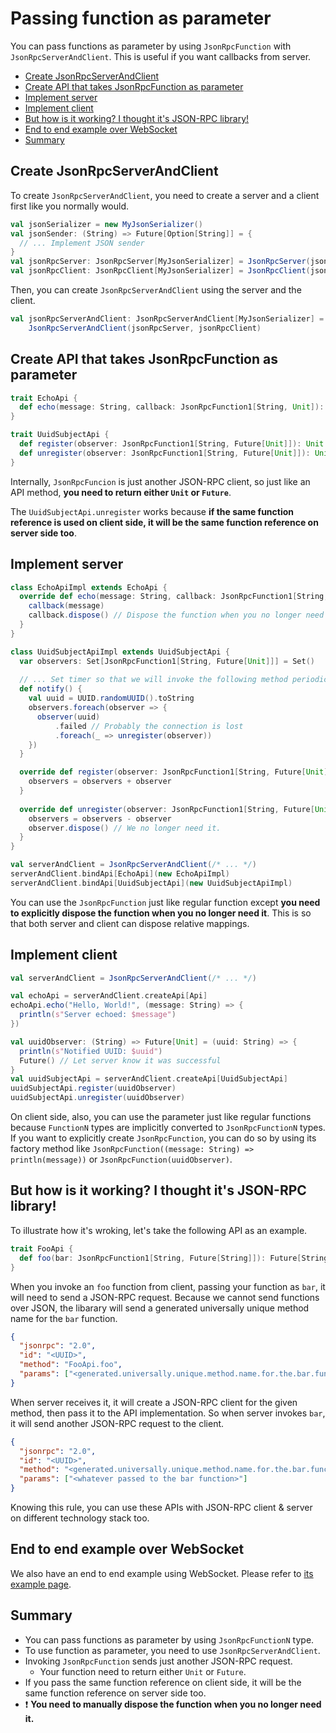 # Passing function as parameter

You can pass functions as parameter by using `JsonRpcFunction` with `JsonRpcServerAndClient`. This is useful if you want callbacks from server.

- [Create JsonRpcServerAndClient](#create-jsonrpcserverandclient)
- [Create API that takes JsonRpcFunction as parameter](#create-api-that-takes-jsonrpcfunction-as-parameter)
- [Implement server](#implement-server)
- [Implement client](#implement-client)
- [But how is it working? I thought it's JSON-RPC library!](#but-how-is-it-working-i-thought-its-json-rpc-library)
- [End to end example over WebSocket](#end-to-end-example-over-websocket)
- [Summary](#summary)

## Create JsonRpcServerAndClient

To create `JsonRpcServerAndClient`, you need to create a server and a client first like you normally would.

```scala
val jsonSerializer = new MyJsonSerializer()
val jsonSender: (String) => Future[Option[String]] = {
  // ... Implement JSON sender
}
val jsonRpcServer: JsonRpcServer[MyJsonSerializer] = JsonRpcServer(jsonSerializer)
val jsonRpcClient: JsonRpcClient[MyJsonSerializer] = JsonRpcClient(jsonSerializer, jsonSender)
```

Then, you can create `JsonRpcServerAndClient` using the server and the client.

```scala
val jsonRpcServerAndClient: JsonRpcServerAndClient[MyJsonSerializer] =
    JsonRpcServerAndClient(jsonRpcServer, jsonRpcClient)
```

## Create API that takes JsonRpcFunction as parameter

```scala
trait EchoApi {
  def echo(message: String, callback: JsonRpcFunction1[String, Unit]): Unit
}

trait UuidSubjectApi {
  def register(observer: JsonRpcFunction1[String, Future[Unit]]): Unit
  def unregister(observer: JsonRpcFunction1[String, Future[Unit]]): Unit
}
```

Internally, `JsonRpcFuncion` is just another JSON-RPC client, so just like an API method, **you need to return either `Unit` or `Future`**.

The `UuidSubjectApi.unregister` works because **if the same function reference is used on client side, it will be the same function reference on server side too**.

## Implement server

```scala
class EchoApiImpl extends EchoApi {
  override def echo(message: String, callback: JsonRpcFunction1[String, Unit]): Unit = {
    callback(message)
    callback.dispose() // Dispose the function when you no longer need it
  }
}

class UuidSubjectApiImpl extends UuidSubjectApi {
  var observers: Set[JsonRpcFunction1[String, Future[Unit]]] = Set()
  
  // ... Set timer so that we will invoke the following method periodically.
  def notify() {
    val uuid = UUID.randomUUID().toString
    observers.foreach(observer => {
      observer(uuid)
          .failed // Probably the connection is lost
          .foreach(_ => unregister(observer))
    })
  }

  override def register(observer: JsonRpcFunction1[String, Future[Unit]]): Unit = this.synchronized {
    observers = observers + observer
  }
  
  override def unregister(observer: JsonRpcFunction1[String, Future[Unit]]): Unit = this.synchronized {
    observers = observers - observer
    observer.dispose() // We no longer need it.
  }
}

val serverAndClient = JsonRpcServerAndClient(/* ... */)
serverAndClient.bindApi[EchoApi](new EchoApiImpl)
serverAndClient.bindApi[UuidSubjectApi](new UuidSubjectApiImpl)
```

You can use the `JsonRpcFunction` just like regular function except **you need to explicitly dispose the function when you no longer need it**. This is so that both server and client can dispose relative mappings.

## Implement client

```scala
val serverAndClient = JsonRpcServerAndClient(/* ... */)

val echoApi = serverAndClient.createApi[Api]
echoApi.echo("Hello, World!", (message: String) => {
  println(s"Server echoed: $message")
})

val uuidObserver: (String) => Future[Unit] = (uuid: String) => {
  println(s"Notified UUID: $uuid")
  Future() // Let server know it was successful
}
val uuidSubjectApi = serverAndClient.createApi[UuidSubjectApi]
uuidSubjectApi.register(uuidObserver)
uuidSubjectApi.unregister(uuidObserver)
```

On client side, also, you can use the parameter just like regular functions because `FunctionN` types are implicitly converted to `JsonRpcFunctionN` types. If you want to explicitly create `JsonRpcFunction`, you can do so by using its factory method like `JsonRpcFunction((message: String) => println(message))` or `JsonRpcFunction(uuidObserver)`.

## But how is it working? I thought it's JSON-RPC library!

To illustrate how it's wroking, let's take the following API as an example.

```scala
trait FooApi {
  def foo(bar: JsonRpcFunction1[String, Future[String]]): Future[String]
}
```

When you invoke an `foo` function from client, passing your function as `bar`, it will need to send a JSON-RPC request. Because we cannot send functions over JSON, the libarary will send a generated universally unique method name for the `bar` function.

```json
{
  "jsonrpc": "2.0",
  "id": "<UUID>",
  "method": "FooApi.foo",
  "params": ["<generated.universally.unique.method.name.for.the.bar.function>"]
}
```

When server receives it, it will create a JSON-RPC client for the given method, then pass it to the API implementation. So when server invokes `bar`, it will send another JSON-RPC request to the client.

```json
{
  "jsonrpc": "2.0",
  "id": "<UUID>",
  "method": "<generated.universally.unique.method.name.for.the.bar.function>",
  "params": ["<whatever passed to the bar function>"]
}
```

Knowing this rule, you can use these APIs with JSON-RPC client & server on different technology stack too.

## End to end example over WebSocket

We also have an end to end example using WebSocket. Please refer to [its example page](../e2eWebSocket).

## Summary

- You can pass functions as parameter by using `JsonRpcFunctionN` type.
- To use function as parameter, you need to use `JsonRpcServerAndClient`.
- Invoking `JsonRpcFunction` sends just another JSON-RPC request.
    - Your function need to return either `Unit` or `Future`.
- If you pass the same function reference on client side, it will be the same function reference on server side too.
- :exclamation: **You need to manually dispose the function when you no longer need it.**
